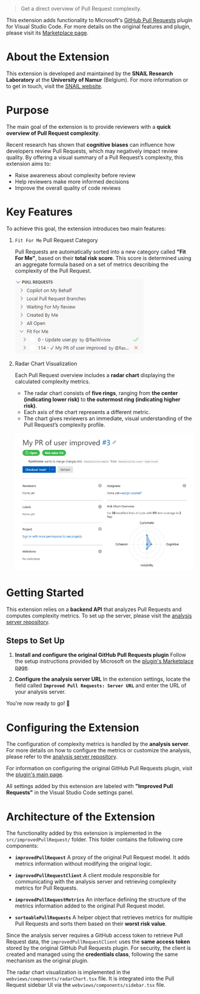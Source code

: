 > Get a direct overview of Pull Request complexity.

This extension adds functionality to Microsoft's [GitHub Pull Requests](https://marketplace.visualstudio.com/items?itemName=GitHub.vscode-pull-request-github&ssr=false) plugin for Visual Studio Code. For more details on the original features and plugin, please visit its [Marketplace page](https://marketplace.visualstudio.com/items?itemName=GitHub.vscode-pull-request-github&ssr=false).

# About the Extension

This extension is developed and maintained by the **SNAIL Research Laboratory** at the **University of Namur** (Belgium).
For more information or to get in touch, visit the [SNAIL website](https://snail.info.unamur.be/).

# Purpose

The main goal of the extension is to provide reviewers with a **quick overview of Pull Request complexity**.

Recent research has shown that **cognitive biases** can influence how developers review Pull Requests, which may negatively impact review quality. By offering a visual summary of a Pull Request’s complexity, this extension aims to:

- Raise awareness about complexity before review
- Help reviewers make more informed decisions
- Improve the overall quality of code reviews

# Key Features

To achieve this goal, the extension introduces two main features:

1. `Fit For Me` Pull Request Category

   Pull Requests are automatically sorted into a new category called **"Fit For Me"**, based on their **total risk score**. This score is determined using an aggregate formula based on a set of metrics describing the complexity of the Pull Request.

   ![Fit For Me Category](.readme/fitForMe.png)

2. Radar Chart Visualization

   Each Pull Request overview includes a **radar chart** displaying the calculated complexity metrics.

   - The radar chart consists of **five rings**, ranging from **the center (indicating lower risk)** to **the outermost ring (indicating higher risk)**.
   - Each axis of the chart represents a different metric.
   - The chart gives reviewers an immediate, visual understanding of the Pull Request’s complexity profile.

   ![Radar Chart](.readme/radarChart.png)

# Getting Started

This extension relies on a **backend API** that analyzes Pull Requests and computes complexity metrics.
To set up the server, please visit the [analysis server repository](https://github.com/snail-unamur/analyse-pull-request-server).

## Steps to Set Up

1. **Install and configure the original GitHub Pull Requests plugin**
   Follow the setup instructions provided by Microsoft on the [plugin's Marketplace page](https://marketplace.visualstudio.com/items?itemName=GitHub.vscode-pull-request-github&ssr=false).

2. **Configure the analysis server URL**
   In the extension settings, locate the field called **`Improved Pull Requests: Server URL`** and enter the URL of your analysis server.

You're now ready to go! 🎉

# Configuring the Extension

The configuration of complexity metrics is handled by the **analysis server**.
For more details on how to configure the metrics or customize the analysis, please refer to the [analysis server repository](https://github.com/snail-unamur/analyse-pull-request-server).

For information on configuring the original GitHub Pull Requests plugin, visit the [plugin's main page](https://marketplace.visualstudio.com/items?itemName=GitHub.vscode-pull-request-github&ssr=false).

All settings added by this extension are labeled with **"Improved Pull Requests"** in the Visual Studio Code settings panel.

# Architecture of the Extension

The functionality added by this extension is implemented in the `src/improvedPullRequest/` folder.
This folder contains the following core components:

- **`improvedPullRequest`**
  A proxy of the original Pull Request model. It adds metrics information without modifying the original logic.

- **`improvedPullRequestClient`**
  A client module responsible for communicating with the analysis server and retrieving complexity metrics for Pull Requests.

- **`improvedPullRequestMetrics`**
  An interface defining the structure of the metrics information added to the original Pull Request model.

- **`sorteablePullRequests`**
  A helper object that retrieves metrics for multiple Pull Requests and sorts them based on their **worst risk value**.

Since the analysis server requires a GitHub access token to retrieve Pull Request data, the `improvedPullRequestClient` uses the **same access token** stored by the original GitHub Pull Requests plugin.
For security, the client is created and managed using the **credentials class**, following the same mechanism as the original plugin.

The radar chart visualization is implemented in the `webviews/components/radarChart.tsx` file. It is integrated into the Pull Request sidebar UI via the `webviews/components/sidebar.tsx` file.
